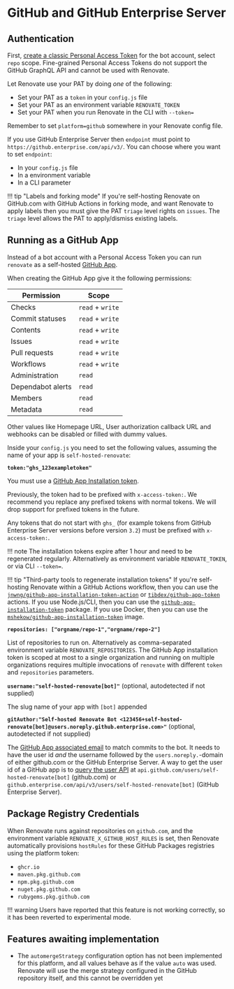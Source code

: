 # GitHub and GitHub Enterprise Server

## Authentication

First, [create a classic Personal Access Token](https://docs.github.com/en/authentication/keeping-your-account-and-data-secure/creating-a-personal-access-token#creating-a-personal-access-token-classic) for the bot account, select `repo` scope.
Fine-grained Personal Access Tokens do not support the GitHub GraphQL API and cannot be used with Renovate.

Let Renovate use your PAT by doing _one_ of the following:

- Set your PAT as a `token` in your `config.js` file
- Set your PAT as an environment variable `RENOVATE_TOKEN`
- Set your PAT when you run Renovate in the CLI with `--token=`

Remember to set `platform=github` somewhere in your Renovate config file.

If you use GitHub Enterprise Server then `endpoint` must point to `https://github.enterprise.com/api/v3/`.
You can choose where you want to set `endpoint`:

- In your `config.js` file
- In a environment variable
- In a CLI parameter

<!-- prettier-ignore -->
!!! tip "Labels and forking mode"
    If you're self-hosting Renovate on GitHub.com with GitHub Actions in forking mode, and want Renovate to apply labels then you must give the PAT `triage` level rights on `issues`.
    The `triage` level allows the PAT to apply/dismiss existing labels.

## Running as a GitHub App

Instead of a bot account with a Personal Access Token you can run `renovate` as a self-hosted [GitHub App](https://docs.github.com/en/developers/apps/getting-started-with-apps).

When creating the GitHub App give it the following permissions:

| Permission        | Scope            |
| ----------------- | ---------------- |
| Checks            | `read` + `write` |
| Commit statuses   | `read` + `write` |
| Contents          | `read` + `write` |
| Issues            | `read` + `write` |
| Pull requests     | `read` + `write` |
| Workflows         | `read` + `write` |
| Administration    | `read`           |
| Dependabot alerts | `read`           |
| Members           | `read`           |
| Metadata          | `read`           |

Other values like Homepage URL, User authorization callback URL and webhooks can be disabled or filled with dummy values.

Inside your `config.js` you need to set the following values, assuming the name of your app is `self-hosted-renovate`:

**`token:"ghs_123exampletoken"`**

You must use a [GitHub App Installation token](https://docs.github.com/en/developers/apps/building-github-apps/authenticating-with-github-apps#authenticating-as-an-installation).

Previously, the token had to be prefixed with `x-access-token:`.
We recommend you replace any prefixed tokens with normal tokens.
We will drop support for prefixed tokens in the future.

Any tokens that do not start with `ghs_` (for example tokens from GitHub Enterprise Server versions before version `3.2`) must be prefixed with `x-access-token:`.

<!-- prettier-ignore -->
!!! note
    The installation tokens expire after 1 hour and need to be regenerated regularly.
    Alternatively as environment variable `RENOVATE_TOKEN`, or via CLI `--token=`.

<!-- prettier-ignore -->
!!! tip "Third-party tools to regenerate installation tokens"
    If you're self-hosting Renovate within a GitHub Actions workflow, then you can use the [`jnwng/github-app-installation-token-action`](https://github.com/jnwng/github-app-installation-token-action) or [`tibdex/github-app-token`](https://github.com/tibdex/github-app-token) actions.
    If you use Node.js/CLI, then you can use the [`github-app-installation-token`](https://github.com/gagoar/github-app-installation-token) package.
    If you use Docker, then you can use the [`mshekow/github-app-installation-token`](https://github.com/MShekow/github-app-installation-token) image.

**`repositories: ["orgname/repo-1","orgname/repo-2"]`**

List of repositories to run on.
Alternatively as comma-separated environment variable `RENOVATE_REPOSITORIES`.
The GitHub App installation token is scoped at most to a single organization and running on multiple organizations requires multiple invocations of `renovate` with different `token` and `repositories` parameters.

**`username:"self-hosted-renovate[bot]"`** (optional, autodetected if not supplied)

The slug name of your app with `[bot]` appended

**`gitAuthor:"Self-hosted Renovate Bot <123456+self-hosted-renovate[bot]@users.noreply.github.enterprise.com>"`** (optional, autodetected if not supplied)

The [GitHub App associated email](https://github.community/t/logging-into-git-as-a-github-app/115916/2) to match commits to the bot.
It needs to have the user id _and_ the username followed by the `users.noreply.`-domain of either github.com or the GitHub Enterprise Server.
A way to get the user id of a GitHub app is to [query the user API](https://docs.github.com/en/rest/reference/users#get-a-user) at `api.github.com/users/self-hosted-renovate[bot]` (github.com) or `github.enterprise.com/api/v3/users/self-hosted-renovate[bot]` (GitHub Enterprise Server).

## Package Registry Credentials

When Renovate runs against repositories on `github.com`, and the environment variable `RENOVATE_X_GITHUB_HOST_RULES` is set, then Renovate automatically provisions `hostRules` for these GitHub Packages registries using the platform token:

- `ghcr.io`
- `maven.pkg.github.com`
- `npm.pkg.github.com`
- `nuget.pkg.github.com`
- `rubygems.pkg.github.com`

<!-- prettier-ignore -->
!!! warning Users have reported that this feature is not working correctly, so it has been reverted to experimental mode.

## Features awaiting implementation

- The `automergeStrategy` configuration option has not been implemented for this platform, and all values behave as if the value `auto` was used. Renovate will use the merge strategy configured in the GitHub repository itself, and this cannot be overridden yet
